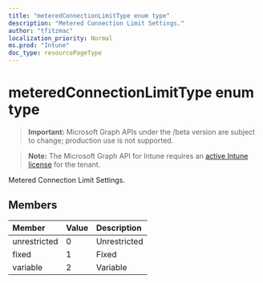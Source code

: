 ```yaml
---
title: "meteredConnectionLimitType enum type"
description: "Metered Connection Limit Settings."
author: "tfitzmac"
localization_priority: Normal
ms.prod: "Intune"
doc_type: resourcePageType
---
```


# meteredConnectionLimitType enum type

> **Important:** Microsoft Graph APIs under the /beta version are subject to change; production use is not supported.

> **Note:** The Microsoft Graph API for Intune requires an [active Intune license](https://go.microsoft.com/fwlink/?linkid=839381) for the tenant.

Metered Connection Limit Settings.

## Members
|Member|Value|Description|
|:---|:---|:---|
|unrestricted|0|Unrestricted|
|fixed|1|Fixed|
|variable|2|Variable|




